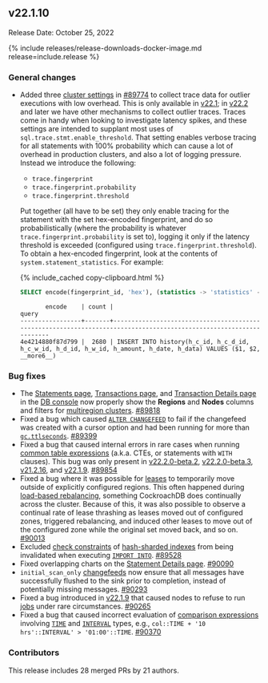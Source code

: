 ## v22.1.10

Release Date: October 25, 2022

{% include releases/release-downloads-docker-image.md release=include.release %}

<h3 id="v22-1-10-general-changes">General changes</h3>

- Added three [cluster settings](../v22.1/cluster-settings.html) in  [#89774][#89774] to collect trace data for outlier executions with low overhead. This is only available in [v22.1](../releases/v22.1.html); in [v22.2](../releases/v22.2.html) and later we have other mechanisms to collect outlier traces. Traces come in handy when looking to investigate latency spikes, and these settings are intended to supplant most uses of `sql.trace.stmt.enable_threshold`. That setting enables verbose tracing for all statements with 100% probability which can cause a lot of overhead in production clusters, and also a lot of logging pressure. Instead we introduce the following: 
    - `trace.fingerprint`
    - `trace.fingerprint.probability`
    - `trace.fingerprint.threshold`

    Put together (all have to be set) they only enable tracing for the statement with the set hex-encoded fingerprint, and do so probabilistically (where the probability is whatever `trace.fingerprint.probability` is set to), logging it only if the latency threshold is exceeded (configured using `trace.fingerprint.threshold`). To obtain a hex-encoded fingerprint, look at the contents of `system.statement_statistics`. For example:

    {% include_cached copy-clipboard.html %}
    ~~~ sql
    SELECT encode(fingerprint_id, 'hex'), (statistics -> 'statistics' ->> 'cnt')::INT AS count, metadata ->> 'query' AS query FROM system.statement_statistics ORDER BY COUNT DESC limit 10;
    ~~~

    ~~~
           encode    | count |                                             query
    -----------------+-------+-------------------------------------------------------------------------------------------------------------------- 
    4e4214880f87d799 |  2680 | INSERT INTO history(h_c_id, h_c_d_id, h_c_w_id, h_d_id, h_w_id, h_amount, h_date, h_data) VALUES ($1, $2, __more6__)
    ~~~

<h3 id="v22-1-10-bug-fixes">Bug fixes</h3>

- The [Statements page](../v22.1/ui-statements-page.html), [Transactions page](../v22.1/ui-transactions-page.html), and [Transaction Details page](../v22.1/ui-transactions-page.html#transaction-details-page) in the [DB console](../v22.1/ui-overview.html) now properly show the **Regions** and **Nodes** columns and filters for [multiregion clusters](../v22.1/multiregion-overview.html). [#89818][#89818]
- Fixed a bug which caused [`ALTER CHANGEFEED`](../v22.1/alter-changefeed.html) to fail if the changefeed was created with a cursor option and had been running for more than [`gc.ttlseconds`](../v22.1/configure-replication-zones.html#gc-ttlseconds). [#89399][#89399]
- Fixed a bug that caused internal errors in rare cases when running [common table expressions](../v22.1/common-table-expressions.html) (a.k.a. CTEs, or statements with `WITH` clauses). This bug was only present in [v22.2.0-beta.2](../releases/v22.2.html#v22-2-0-beta-2), [v22.2.0-beta.3](../releases/v22.2.html#v22-2-0-beta-3), [v21.2.16](../releases/v21.2.html#v21-2-16), and [v22.1.9](../releases/v22.1.html#v22-1-9). [#89854][#89854]
- Fixed a bug where it was possible for [leases](../v22.1/architecture/replication-layer.html#leases) to temporarily move outside of explicitly configured regions. This often happened during [load-based rebalancing](../v22.1/architecture/replication-layer.html#load-based-replica-rebalancing), something CockroachDB does continually across the cluster. Because of this, it was also possible to observe a continual rate of lease thrashing as leases moved out of configured zones, triggered rebalancing, and induced other leases to move out of the configured zone while the original set moved back, and so on. [#90013][#90013]
- Excluded [check constraints](../v22.1/check.html) of [hash-sharded indexes](../v22.1/hash-sharded-indexes.html) from being invalidated when executing [`IMPORT INTO`](../v22.1/import-into.html). [#89528][#89528]
- Fixed overlapping charts on the [Statement Details page](../v22.1/ui-statements-page.html#statement-details-page). [#90090][#90090]
- `initial_scan_only` [changefeeds](../v22.1/create-changefeed.html#initial-scan) now ensure that all messages have successfully flushed to the sink prior to completion, instead of potentially missing messages. [#90293][#90293]
- Fixed a bug introduced in [v22.1.9](../releases/v22.1.html#v22-1-9) that caused nodes to refuse to run [jobs](../v22.1/show-jobs.html) under rare circumstances. [#90265][#90265]
- Fixed a bug that caused incorrect evaluation of [comparison expressions](../v22.1/functions-and-operators.html#comparison-functions) involving [`TIME`](../v22.1/time.html) and [`INTERVAL`](../v22.1/interval.html) types, e.g., `col::TIME + '10 hrs'::INTERVAL' > '01:00'::TIME`. [#90370][#90370]

<h3 id="v22-1-10-contributors">Contributors</h3>

This release includes 28 merged PRs by 21 authors.

[#89399]: https://github.com/cockroachdb/cockroach/pull/89399
[#89528]: https://github.com/cockroachdb/cockroach/pull/89528
[#89774]: https://github.com/cockroachdb/cockroach/pull/89774
[#89818]: https://github.com/cockroachdb/cockroach/pull/89818
[#89854]: https://github.com/cockroachdb/cockroach/pull/89854
[#90013]: https://github.com/cockroachdb/cockroach/pull/90013
[#90090]: https://github.com/cockroachdb/cockroach/pull/90090
[#90265]: https://github.com/cockroachdb/cockroach/pull/90265
[#90293]: https://github.com/cockroachdb/cockroach/pull/90293
[#90370]: https://github.com/cockroachdb/cockroach/pull/90370
